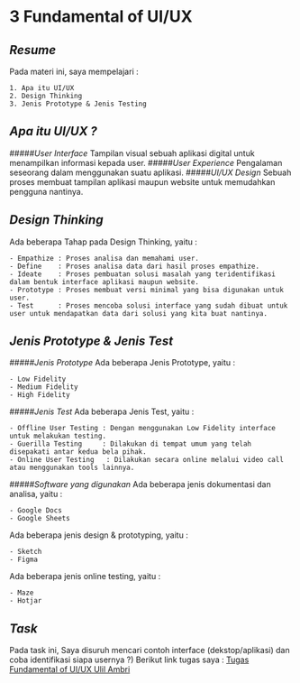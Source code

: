 # 3 Fundamental of UI/UX

## _Resume_
Pada materi ini, saya mempelajari :
```
1. Apa itu UI/UX
2. Design Thinking
3. Jenis Prototype & Jenis Testing
```

## _Apa itu UI/UX ?_
#####_User Interface_
Tampilan visual sebuah aplikasi digital untuk menampilkan informasi kepada user.
#####_User Experience_
Pengalaman seseorang dalam menggunakan suatu aplikasi.
#####_UI/UX Design_
Sebuah proses membuat tampilan aplikasi maupun website untuk memudahkan pengguna nantinya.

## _Design Thinking_
Ada beberapa Tahap pada Design Thinking, yaitu :
```
- Empathize : Proses analisa dan memahami user.
- Define    : Proses analisa data dari hasil proses empathize.
- Ideate    : Proses pembuatan solusi masalah yang teridentifikasi dalam bentuk interface aplikasi maupun website.
- Prototype : Proses membuat versi minimal yang bisa digunakan untuk user.
- Test      : Proses mencoba solusi interface yang sudah dibuat untuk user untuk mendapatkan data dari solusi yang kita buat nantinya.
```
## _Jenis Prototype & Jenis Test_
#####_Jenis Prototype_
Ada beberapa Jenis Prototype, yaitu :
```
- Low Fidelity
- Medium Fidelity
- High Fidelity
```
#####_Jenis Test_
Ada beberapa Jenis Test, yaitu :
```
- Offline User Testing : Dengan menggunakan Low Fidelity interface untuk melakukan testing.
- Guerilla Testing     : Dilakukan di tempat umum yang telah disepakati antar kedua bela pihak.
- Online User Testing   : Dilakukan secara online melalui video call atau menggunakan tools lainnya.
```
#####_Software yang digunakan_
Ada beberapa jenis dokumentasi dan analisa, yaitu :
```
- Google Docs
- Google Sheets
```

Ada beberapa jenis design & prototyping, yaitu :
```
- Sketch
- Figma
```

Ada beberapa jenis online testing, yaitu :
```
- Maze
- Hotjar
```

## _Task_
Pada task ini, Saya disuruh mencari contoh interface (dekstop/aplikasi) dan coba identifikasi siapa usernya ?)
Berikut link tugas saya :
[Tugas Fundamental of UI/UX Ulil Ambri](https://docs.google.com/document/d/1IwlIe32o9kq0N4NIuBe0w65cnoi8LG-g9YwCEWpLmRs/edit#)

